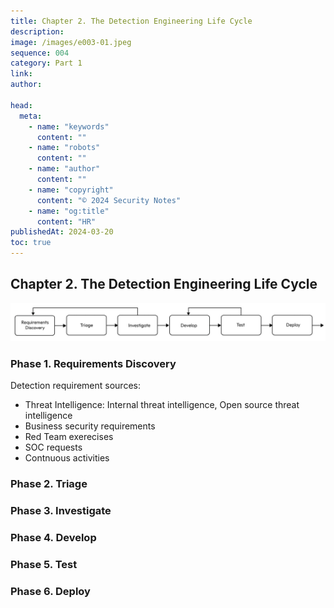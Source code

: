 ```yaml
---
title: Chapter 2. The Detection Engineering Life Cycle
description:
image: /images/e003-01.jpeg
sequence: 004
category: Part 1
link:
author:

head:
  meta:
    - name: "keywords"
      content: ""
    - name: "robots"
      content: ""
    - name: "author"
      content: ""
    - name: "copyright"
      content: "© 2024 Security Notes"
    - name: "og:title"
      content: "HR"
publishedAt: 2024-03-20
toc: true
---
```


## Chapter 2. The Detection Engineering Life Cycle

![e004-01.jpeg](/images/e004-01.jpeg)

### Phase 1. Requirements Discovery

Detection requirement sources:

- Threat Intelligence: Internal threat intelligence, Open source threat intelligence
- Business security requirements
- Red Team exerecises
- SOC requests
- Contnuous activities

### Phase 2. Triage

### Phase 3. Investigate

### Phase 4. Develop

### Phase 5. Test

### Phase 6. Deploy
